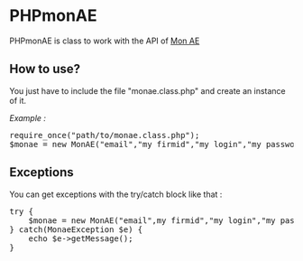 PHPmonAE
========

PHPmonAE is class to work with the API of [Mon AE](http://monae.fr/ "Mon AE")

How to use?
-------------

You just have to include the file "monae.class.php" and create an instance of it.

<i>Example :</i>

<pre>
require_once("path/to/monae.class.php");
$monae = new MonAE("email","my firmid","my login","my password");
</pre>


Exceptions
-------------

You can get exceptions with the try/catch block like that :

<pre>
try {
	$monae = new MonAE("email",my firmid","my login","my password");
} catch(MonaeException $e) {
	echo $e->getMessage();
}
</pre>

